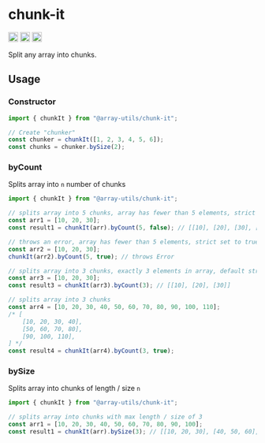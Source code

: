 # chunk-it

[<img alt="github" src="https://img.shields.io/badge/github-jammymalina/chunk--it-8da0cb?style=for-the-badge&labelColor=555555&logo=github" height="20">](https://github.com/jammymalina/chunk-it)
[<img alt="npmjs.com" src="https://img.shields.io/npm/v/@array-utils/chunk-it?logo=npm&style=flat-square&color=fc8d62&logo=npm" height="20">](https://www.npmjs.com/package/@array-utils/chunk-it)
[<img alt="build status" src="https://img.shields.io/github/workflow/status/jammymalina/chunk-it/CI?style=for-the-badge" height="20">](https://github.com/jammymalina/chunk-it/actions?query=branch%3Amaster)

Split any array into chunks.

## Usage

### Constructor

```javascript
import { chunkIt } from "@array-utils/chunk-it";

// Create "chunker"
const chunker = chunkIt([1, 2, 3, 4, 5, 6]);
const chunks = chunker.bySize(2);
```

### byCount

Splits array into `n` number of chunks

```javascript
import { chunkIt } from "@array-utils/chunk-it";

// splits array into 5 chunks, array has fewer than 5 elements, strict set to false
const arr1 = [10, 20, 30];
const result1 = chunkIt(arr).byCount(5, false); // [[10], [20], [30], [], []]

// throws an error, array has fewer than 5 elements, strict set to true
const arr2 = [10, 20, 30];
chunkIt(arr2).byCount(5, true); // throws Error

// splits array into 3 chunks, exactly 3 elements in array, default strict = false
const arr3 = [10, 20, 30];
const result3 = chunkIt(arr3).byCount(3); // [[10], [20], [30]]

// splits array into 3 chunks
const arr4 = [10, 20, 30, 40, 50, 60, 70, 80, 90, 100, 110];
/* [
    [10, 20, 30, 40],
    [50, 60, 70, 80],
    [90, 100, 110],
] */
const result4 = chunkIt(arr4).byCount(3, true);
```

### bySize

Splits array into chunks of length / size `n`

```javascript
import { chunkIt } from "@array-utils/chunk-it";

// splits array into chunks with max length / size of 3
const arr1 = [10, 20, 30, 40, 50, 60, 70, 80, 90, 100];
const result1 = chunkIt(arr).bySize(3); // [[10, 20, 30], [40, 50, 60], [70, 80, 90], [100]]
```
